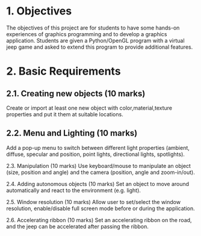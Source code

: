 <h1> 1. Objectives </h1>
The objectives of this project are for students to have some hands-on experiences of graphics
programming and to develop a graphics application. Students are given a Python/OpenGL
program with a virtual jeep game and asked to extend this program to provide additional features.

<h1> 2. Basic Requirements </h1>
<h2>2.1. Creating new objects (10 marks)</h2>
Create or import at least one new object with color,material,texture properties and put
it them at suitable locations.

<h2>2.2. Menu and Lighting (10 marks)</h2>
Add a pop-up menu to switch between different light properties (ambient, diffuse, specular
and position, point lights, directional lights, spotlights).

2.3. Manipulation (10 marks)
Use keyboard/mouse to manipulate an object (size, position and angle) and the camera
(position, angle and zoom-in/out).

2.4. Adding autonomous objects (10 marks)
Set an object to move around automatically and react to the environment (e.g. light).

2.5. Window resolution (10 marks)
Allow user to set/select the window resolution, enable/disable full screen mode before or
during the application.

2.6. Accelerating ribbon (10 marks)
Set an accelerating ribbon on the road, and the jeep can be accelerated after passing the
ribbon.
